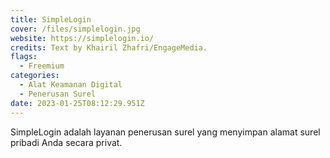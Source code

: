 ```yaml
---
title: SimpleLogin
cover: /files/simplelogin.jpg
website: https://simplelogin.io/
credits: Text by Khairil Zhafri/EngageMedia.
flags:
  - Freemium
categories:
  - Alat Keamanan Digital
  - Penerusan Surel
date: 2023-01-25T08:12:29.951Z
---
```

S﻿impleLogin adalah layanan penerusan surel yang menyimpan alamat surel pribadi Anda secara privat.